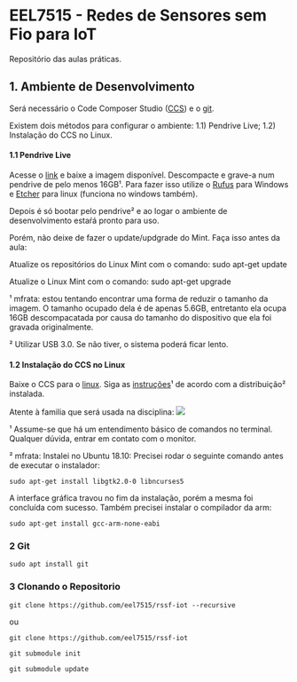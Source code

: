 # EEL7515 - Redes de Sensores sem Fio para IoT

Repositório das aulas práticas.

## 1. Ambiente de Desenvolvimento

Será necessário o Code Composer Studio ([CCS](http://www.ti.com/tool/CCSTUDIO)) e o [git](https://git-scm.com/).

Existem dois métodos para configurar o ambiente: 1.1) Pendrive Live; 1.2) Instalação do CCS no Linux.

#### 1.1 Pendrive Live

Acesse o [link](https://drive.google.com/open?id=1swg47RM-ScyB8wibqxiXi5v506OUtgYt) e baixe a imagem disponível. Descompacte e grave-a num pendrive de pelo menos 16GB¹. Para fazer isso utilize o [Rufus](https://rufus.ie/) para Windows e [Etcher](https://www.balena.io/etcher/) para linux (funciona no windows também).

Depois é só bootar pelo pendrive² e ao logar o ambiente de desenvolvimento estaŕá pronto para uso.

Porém, não deixe de fazer o update/updgrade do Mint. Faça isso antes da aula:

Atualize os repositórios do Linux Mint com o comando: sudo apt-get update 

Atualize o Linux Mint com o comando: sudo apt-get upgrade 

¹ mfrata: estou tentando encontrar uma forma de reduzir o tamanho da imagem. O tamanho ocupado dela é de apenas 5.6GB, entretanto ela ocupa 16GB descompacatada por causa do tamanho do dispositivo que ela foi gravada originalmente.

² Utilizar USB 3.0. Se não tiver, o sistema poderá ficar lento.

#### 1.2 Instalação do CCS no Linux

Baixe o CCS  para o [linux](http://processors.wiki.ti.com/index.php/Download_CCS#Code_Composer_Studio_Version_8_Downloads). Siga as [instruções](http://software-dl.ti.com/ccs/esd/documents/ccsv8_linux_host_support.html#installation-instructions)¹ de acordo com a distribuição² instalada. 

Atente à familia que será usada na disciplina:
![](https://i.imgur.com/HKt21Du.jpg)

¹ Assume-se que há um entendimento básico de comandos no terminal. Qualquer dúvida, entrar em contato com o monitor.

² mfrata: Instalei no Ubuntu 18.10: 
Precisei rodar o seguinte comando antes de executar o instalador:

`sudo apt-get install libgtk2.0-0 libncurses5`

A interface gráfica travou no fim da instalação, porém a mesma foi concluída com sucesso. Também precisei instalar o compilador da arm:

`sudo apt-get install gcc-arm-none-eabi`

### 2 Git

`sudo apt install git`

### 3 Clonando o Repositorio

`git clone https://github.com/eel7515/rssf-iot --recursive`
 
 ou
 
 `git clone https://github.com/eel7515/rssf-iot`
 
 `git submodule init`
 
 `git submodule update`
